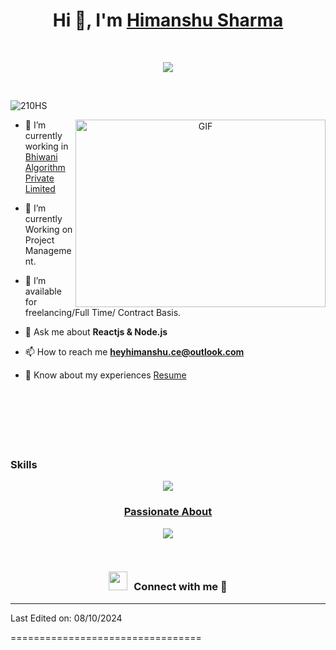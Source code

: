 
<h1 align="center">Hi 👋, I'm <a href="/" target="blank">
Himanshu Sharma</a></h1><br/>
<p align="center">
  <a href="https://github.com/DenverCoder1/readme-typing-svg"><img src="https://readme-typing-svg.herokuapp.com?font=Time+New+Roman&color=cyan&size=25&center=true&vCenter=true&width=600&height=100&lines=Namaste+To+All..&hearts;++;Passionate+MERN-Stack+Developer,;Computer+Science+Engineer,;Active+Learner/Researcher,;Love+to+learn+new+stuffs..<3"></a>
</p><br/>
<!--<h3 align="center">A passionate MERN Stack developer from Haryana, India &#127470;&#127475</h3>-->

<p align="left"> <img src="https://komarev.com/ghpvc/?username=210HS&label=Profile%20views&color=0e75b6&style=flat" alt="210HS" /> </p>

<!--<p align="left"> <a href="/" target="blank"><img src="https://img.shields.io/twitter/follow/210HS?logo=twitter&style=for-the-badge" alt="210HS" /></a> </p>-->

<a target="_blank" align="center">
  <img align="right" top="500" height="300" width="400" alt="GIF" src="https://media.giphy.com/media/SWoSkN6DxTszqIKEqv/giphy.gif">
</a>

- 🔭 I’m currently working in <a href="https://phoenix.tech/griffyn/" target="blank">Bhiwani Algorithm Private Limited</a>

- 🌱 I’m currently Working on Project Management.

- 🤝 I’m available for freelancing/Full Time/ Contract Basis.

<!--- 🌱 I’m currently learning React Native && SwiftUI <a href="https://github.com/100rabhcsmc/100DaysOfSwift" target="blank">100DaysOfSwift</a> -->

<!--- 📝 I regularly write articles on [https://dev.to/100rabhcsmc](https://dev.to/100rabhcsmc)-->

- 💬 Ask me about **Reactjs & Node.js**

- 📫 How to reach me **heyhimanshu.ce@outlook.com**

- 📄 Know about my experiences <a href="https://github.com/Himanshu11215/Himanshu11215/blob/main/Himanshu%20sharma.pdf" target="blank">Resume</a>
<br/><br/><br/>
<br/><br/><br/><br/>
<h3>Skills</h3>
<p align="center">
  <a href="https://skillicons.dev">
    <img src="https://skillicons.dev/icons?i=git,cpp,css,express,figma,github,html,js,linux,materialui,mongodb,mysql,nextjs,nodejs,postman,react,redux,tailwind,ts,vscode&perline=7" />

<!--- stats & Trophy (start) -->
<p align="center">
  <!--- stats (start) -->
<!--<table align="center">
<tr border="none">
<td width="50%" align="center">
  <img  align="center"  src="https://github-readme-stats.vercel.app/api?username=1010nishant&theme=dark&show_icons=true&count_private=true" />
  <br></br>
  <img  title="🔥 Get streak stats for your profile at git.io/streak-stats" alt="Mark streak" src="https://github-readme-streak-stats.herokuapp.com/?user=1010nishant&theme=dark&hide_border=false" /> 
</td>
<td width="50%" align="center">
  <img  align="center"  src="https://github-readme-stats.anuraghazra1.vercel.app/api/top-langs/?username=1010nishant&theme=dark&hide_border=false&no-bg=true&no-frame=true&langs_count=10"/>
  </td>
</tr>
</table> -->
<!--- stats (end) -->

<!--tech stack icons-->
<h3 align="center">Passionate About</h3>
<p align="center">
  <a href="https://skillicons.dev">
    <img src="https://skillicons.dev/icons?i=git,aws,cpp,css,docker,postgres,express,figma,firebase,github,html,js,linux,md,materialui,mongodb,mysql,nextjs,nodejs,postman,py,react,redux,tailwind,ts,vscode&perline=14" />
  </a>
</p>
<br/>
<h3 align="center" > <img src="https://media.giphy.com/media/iY8CRBdQXODJSCERIr/giphy.gif" width="30" height="30" style="margin-right: 10px;">Connect with me 🤝 </h3>
<!--
<p align="center">
 <div align="center"  class="icons-social" style="margin-left: 10px;">
        <a style="margin-left: 10px;"  target="_blank" href="https://www.linkedin.com/in/saurabhmchavan/">
			<img src="https://img.icons8.com/doodle/40/000000/linkedin--v2.png"></a>
        <a style="margin-left: 10px;" target="_blank" href="https://github.com/100rabhcsmc">
		<img src="https://img.icons8.com/doodle/40/000000/github--v1.png"></a>
		<a style="margin-left: 10px;" target="_blank" href="https://stackoverflow.com/users/12053852/saurabh-chavan?tab=profile">
				<img src="https://img.icons8.com/external-tal-revivo-color-tal-revivo/40/000000/external-stack-overflow-is-a-question-and-answer-site-for-professional-logo-color-tal-revivo.png"></a>
	   <a style="margin-left: 10px;" target="_blank" href="https://dev.to/100rabhcsmc">
					<img src="https://img.icons8.com/external-sketchy-juicy-fish/0.6x/external-blog-online-services-sketchy-sketchy-juicy-fish.png"></a>
        <a style="margin-left: 10px;" target="_blank" href="https://instagram.com/100rabhch">
			<img src="https://img.icons8.com/doodle/40/000000/instagram-new--v2.png"></a>
		<a style="margin-left: 10px;" target="_blank" href="https://twitter.com/100rabhcsmc">
			<img src="https://img.icons8.com/doodle/1x/twitter-squared--v2.png" ></a>
		<a style="margin-left: 10px;" target="_blank" href="https://www.youtube.com/channel/UC-ZdNkKNHC6KguDqNFKO2Nw?view_as=subscriber">
				<img src="https://img.icons8.com/doodle/1x/youtube--v2.png" ></a>
		<a style="margin-left: 5px;" target="_blank" href="https://github.com/100rabhcsmc/Me.io/blob/master/01SaurabhChavanReactNativeResume.pdf">
					<img src="https://img.icons8.com/plasticine/0.5x/resume.png" ></a>
      </div>
</p>
-->


<!--### Blogs posts

<!-- BLOG-POST-LIST:START -->

<!--- [Download Instagram profile picture using python](https://dev.to/100rabhcsmc/instagram-profile-picture-download-using-python-n2j)
- [Convert a image to sketch using python](https://dev.to/100rabhcsmc/convert-a-image-to-sketch-using-python-3ip1)
- [Upload your project/files in GitHub using commands](https://dev.to/100rabhcsmc/upload-your-project-files-in-github-using-commands-1hn8)
<!-- BLOG-POST-LIST:END -->

---



Last Edited on: 08/10/2024

=================================




<!---
Himanshu11215/Himanshu11215 is a ✨ special ✨ repository because its `README.md` (this file) appears on your GitHub profile.
You can click the Preview link to take a look at your changes.
--->
